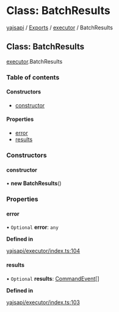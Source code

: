 # Class: BatchResults

[yajsapi](../yajsapi.md) / [Exports](../modules/) / [executor](../modules/executor.md) / BatchResults

## Class: BatchResults

[executor](../modules/executor.md).BatchResults

### Table of contents

#### Constructors

* [constructor](executor.batchresults.md#constructor)

#### Properties

* [error](executor.batchresults.md#error)
* [results](executor.batchresults.md#results)

### Constructors

#### constructor

• **new BatchResults**\(\)

### Properties

#### error

• `Optional` **error**: `any`

**Defined in**

[yajsapi/executor/index.ts:104](https://github.com/golemfactory/yajsapi/blob/8f42a91/yajsapi/executor/index.ts#L104)

#### results

• `Optional` **results**: [CommandEvent](executor_events.commandevent.md)\[\]

**Defined in**

[yajsapi/executor/index.ts:103](https://github.com/golemfactory/yajsapi/blob/8f42a91/yajsapi/executor/index.ts#L103)

